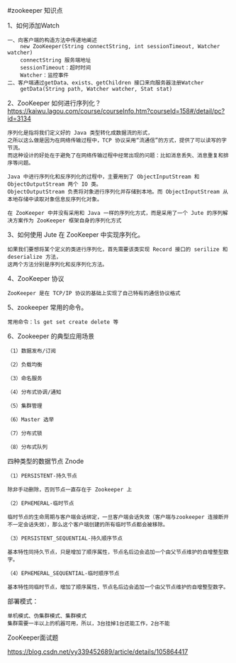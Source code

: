 #zookeeper  知识点

1、如何添加Watch

	一、向客户端的构造方法中传递地阐述
		new ZooKeeper(String connectString, int sessionTimeout, Watcher watcher)
		connectString 服务端地址
		sessionTimeout：超时时间
		Watcher：监控事件
	二、客户端通过getData、exists、getChildren 接口来向服务器注册Watcher
		getData(String path, Watcher watcher, Stat stat)


2、ZooKeeper 如何进行序列化？ https://kaiwu.lagou.com/course/courseInfo.htm?courseId=158#/detail/pc?id=3134

	序列化是指将我们定义好的 Java 类型转化成数据流的形式，
	之所以这么做是因为在网络传输过程中，TCP 协议采用“流通信”的方式，提供了可以读写的字节流。
	而这种设计的好处在于避免了在网络传输过程中经常出现的问题：比如消息丢失、消息重复和排序等问题。
	
	Java 中进行序列化和反序列化的过程中，主要用到了 ObjectInputStream 和 ObjectOutputStream 两个 IO 类。
	ObjectOutputStream 负责将对象进行序列化并存储到本地。而 ObjectInputStream 从本地存储中读取对象信息反序列化对象。
	
	在 ZooKeeper 中并没有采用和 Java 一样的序列化方式，而是采用了一个 Jute 的序列解决方案作为 ZooKeeper 框架自身的序列化方式
	
	
3、如何使用 Jute 在 ZooKeeper 中实现序列化。

	如果我们要想将某个定义的类进行序列化，首先需要该类实现 Record 接口的 serilize 和 deserialize 方法，
	这两个方法分别是序列化和反序列化方法。	
	
	
4、ZooKeeper 协议	

	ZooKeeper 是在 TCP/IP 协议的基础上实现了自己特有的通信协议格式

5、zookeeper 常用的命令。

    常用命令：ls get set create delete 等

6、Zookeeper 的典型应用场景

    （1）数据发布/订阅

    （2）负载均衡

    （3）命名服务

    （4）分布式协调/通知

    （5）集群管理

    （6）Master 选举

    （7）分布式锁

    （8）分布式队列


四种类型的数据节点 Znode

    （1）PERSISTENT-持久节点

    除非手动删除，否则节点一直存在于 Zookeeper 上

    （2）EPHEMERAL-临时节点

    临时节点的生命周期与客户端会话绑定，一旦客户端会话失效（客户端与zookeeper 连接断开不一定会话失效），那么这个客户端创建的所有临时节点都会被移除。

    （3）PERSISTENT_SEQUENTIAL-持久顺序节点

    基本特性同持久节点，只是增加了顺序属性，节点名后边会追加一个由父节点维护的自增整型数字。

    （4）EPHEMERAL_SEQUENTIAL-临时顺序节点

    基本特性同临时节点，增加了顺序属性，节点名后边会追加一个由父节点维护的自增整型数字。


部署模式：

    单机模式、伪集群模式、集群模式
    集群需要一半以上的机器可用，所以，3台挂掉1台还能工作，2台不能

ZooKeeper面试题

https://blog.csdn.net/yy339452689/article/details/105864417